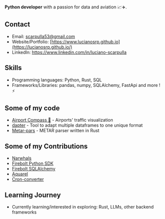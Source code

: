 
**Python developer** with a passion for data and aviation 📈✈️.

## Contact

* Email: scarpulla53@gmail.com
* Website/Portfolio: [https://www.lucianosrp.github.io](https://lucianosrp.github.io/)
* LinkedIn: https://www.linkedin.com/in/luciano-scarpulla

## Skills

* Programming languages: Python, Rust, SQL
* Frameworks/Libraries: pandas, numpy, SQLAlchemy, FastApi and more ! ⚡

## Some of my code
- [Airport Compass 🧭](https://github.com/lucianosrp/airport-compass) - Airports' traffic visualization
- [dapter](https://github.com/lucianosrp/dapter) - Tool to adapt multiple dataframes to one unique format
- [Metar-pars](https://github.com/lucianosrp/metar-pars) - METAR parser written in Rust

## Some of my Contributions

* [Narwhals](https://github.com/narwhals-dev/narwhals)
* [Firebolt Python SDK](https://github.com/firebolt-db/firebolt-python-sdk)
* [Firebolt SQLAlchemy](https://github.com/firebolt-db/firebolt-sqlalchemy)
* [Aquarel](https://github.com/lgienapp/aquarel)
* [Cron-converter](https://github.com/Sonic0/cron-converter)


## Learning Journey

* Currently learning/interested in exploring: Rust, LLMs, other backend frameworks

